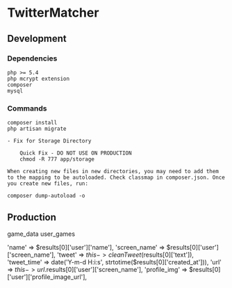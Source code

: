 TwitterMatcher
==============

Development
-----------

### Dependencies

    php >= 5.4
    php mcrypt extension
    composer
    mysql

### Commands

    composer install
    php artisan migrate

    - Fix for Storage Directory

        Quick Fix - DO NOT USE ON PRODUCTION
        chmod -R 777 app/storage

    When creating new files in new directories, you may need to add them to the mapping to be autoloaded. Check classmap in composer.json. Once you create new files, run:

    composer dump-autoload -o


Production
-----------

game_data
user_games

'name' => $results[0]['user']['name'],
                    'screen_name' => $results[0]['user']['screen_name'],
                    'tweet' => $this->cleanTweet($results[0]['text']),
                    'tweet_time' => date('Y-m-d H:i:s', strtotime($results[0]['created_at'])),
                    'url' => $this->url.$results[0]['user']['screen_name'],
                    'profile_img' => $results[0]['user']['profile_image_url'],